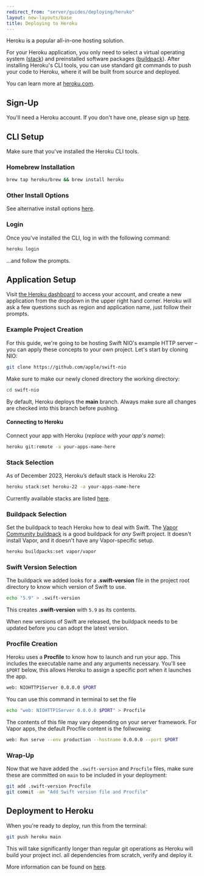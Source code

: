 ```yaml
---
redirect_from: "server/guides/deploying/heruko"
layout: new-layouts/base
title: Deploying to Heroku
---
```


Heroku is a popular all-in-one hosting solution.

For your Heroku application, you only need to select a virtual operating system ([stack](#stack-selection)) and preinstalled software packages ([buildpack](#buildpack-selection)). After installing Heroku's CLI tools, you can use standard git commands to push your code to Heroku, where it will be built from source and deployed.

You can learn more at [heroku.com](https://heroku.com/).

## Sign-Up

You'll need a Heroku account. If you don't have one, please sign up [here](https://signup.heroku.com/).

## CLI Setup

Make sure that you've installed the Heroku CLI tools.

### Homebrew Installation

```bash
brew tap heroku/brew && brew install heroku
```

### Other Install Options

See alternative install options [here](https://devcenter.heroku.com/articles/heroku-cli#install-the-heroku-cli).

### Login

Once you've installed the CLI, log in with the following command:

```bash
heroku login
```

…and follow the prompts.

## Application Setup

Visit [the Heroku dashboard](https://dashboard.heroku.com/) to access your account, and create a new application from the dropdown in the upper right hand corner. Heroku will ask a few questions such as region and application name, just follow their prompts.

### Example Project Creation

For this guide, we're going to be hosting Swift NIO's example HTTP server – you can apply these concepts to your own project. Let's start by cloning NIO:

```bash
git clone https://github.com/apple/swift-nio
```

Make sure to make our newly cloned directory the working directory:


```bash
cd swift-nio
```

By default, Heroku deploys the **main** branch. Always make sure all changes are checked into this branch before pushing.

#### Connecting to Heroku

Connect your app with Heroku (*replace with your app's name*):

```bash
heroku git:remote -a your-apps-name-here
```

### Stack Selection

As of December 2023, Heroku’s default stack is Heroku 22:

```bash
heroku stack:set heroku-22 -a your-apps-name-here
```

Currently available stacks are listed [here](https://devcenter.heroku.com/articles/stack).

### Buildpack Selection

Set the buildpack to teach Heroku how to deal with Swift. The [Vapor Community buildpack](https://github.com/vapor-community/heroku-buildpack) is a good buildpack for *any* Swift project. It doesn't install Vapor, and it doesn't have any Vapor-specific setup.

```bash
heroku buildpacks:set vapor/vapor
```

### Swift Version Selection

The buildpack we added looks for a **.swift-version** file in the project root directory to know which version of Swift to use.

```bash
echo "5.9" > .swift-version
```

This creates **.swift-version** with `5.9` as its contents.

When new versions of Swift are released, the buildpack needs to be updated before you can adopt the latest version.

### Procfile Creation

Heroku uses a **Procfile** to know how to launch and run your app. This includes the executable name and any arguments necessary. You'll see `$PORT` below, this allows Heroku to assign a specific port when it launches the app.

```bash
web: NIOHTTP1Server 0.0.0.0 $PORT
```

You can use this command in terminal to set the file


```bash
echo "web: NIOHTTP1Server 0.0.0.0 $PORT" > Procfile
```

The contents of this file may vary depending on your server framework. For Vapor apps, the default Procfile content is the follwowing:

```bash
web: Run serve --env production --hostname 0.0.0.0 --port $PORT
```

### Wrap-Up

Now that we have added the `.swift-version` and `Procfile` files, make sure these are committed on `main` to be included in your deployment:

```bash
git add .swift-version Procfile
git commit -am "Add Swift version file and Procfile"
```

## Deployment to Heroku

When you're ready to deploy, run this from the terminal:

```bash
git push heroku main
```

This will take significantly longer than regular git operations as Heroku will build your project incl. all dependencies from scratch, verify and deploy it.

More information can be found on [here](https://devcenter.heroku.com/articles/git#deploy-your-code).
